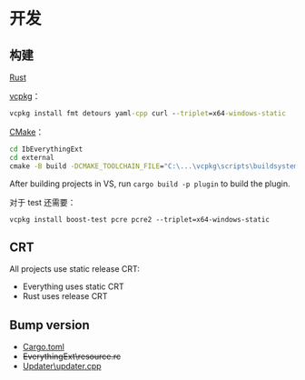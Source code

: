 # 开发
## 构建
[Rust](https://rustup.rs/)

[vcpkg](https://github.com/microsoft/vcpkg)：
```cmd
vcpkg install fmt detours yaml-cpp curl --triplet=x64-windows-static
```
[CMake](https://cliutils.gitlab.io/modern-cmake/)：
```cmd
cd IbEverythingExt
cd external
cmake -B build -DCMAKE_TOOLCHAIN_FILE="C:\...\vcpkg\scripts\buildsystems\vcpkg.cmake" -DVCPKG_TARGET_TRIPLET=x64-windows-static
```

After building projects in VS, run `cargo build -p plugin` to build the plugin.

对于 test 还需要：
```
vcpkg install boost-test pcre pcre2 --triplet=x64-windows-static
```

## CRT
All projects use static release CRT:
- Everything uses static CRT
- Rust uses release CRT

## Bump version
- [Cargo.toml](../Cargo.toml)
- ~~EverythingExt\resource.rc~~
- [Updater\updater.cpp](../Updater/updater.cpp)
